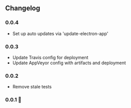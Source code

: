 ## Changelog

### 0.0.4
- Set up auto updates via 'update-electron-app'

### 0.0.3
- Update Travis config for deployment
- Update AppVeyor config with artifacts and deployment

### 0.0.2
- Remove stale tests

### 0.0.1 :rocket:
